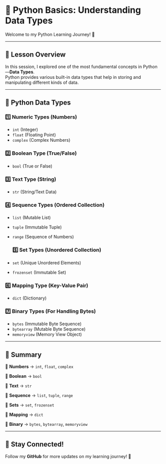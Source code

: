 # 📌 Python Basics: Understanding Data Types

Welcome to my Python Learning Journey! 🚀  

---

## 📖 Lesson Overview  

In this session, I explored one of the most fundamental concepts in Python—**Data Types**.  
Python provides various built-in data types that help in storing and manipulating different kinds of data.  

---

## 🔹 Python Data Types  

### 1️⃣ Numeric Types (Numbers)  
- `int` (Integer)  
- `float` (Floating Point)  
- `complex` (Complex Numbers)  

### 2️⃣ Boolean Type (True/False)  
- `bool` (True or False)  

### 3️⃣ Text Type (String)  
- `str` (String/Text Data)  

### 4️⃣ Sequence Types (Ordered Collection)
- `list` (Mutable List)
- `tuple` (Immutable Tuple)
- `range` (Sequence of Numbers)

  ### 5️⃣ Set Types (Unordered Collection)
 - `set` (Unique Unordered Elements)
 - `frozenset`  (Immutable Set)

### 6️⃣ Mapping Type (Key-Value Pair)
- `dict` (Dictionary)
  
### 7️⃣ Binary Types (For Handling Bytes)
- `bytes` (Immutable Byte Sequence)
- `bytearray` (Mutable Byte Sequence)
- `memoryview` (Memory View Object)
---

## 📌 Summary  

🔹 **Numbers** → `int`, `float`, `complex`  

🔹 **Boolean** → `bool`  

🔹 **Text** → `str`  

🔹 **Sequence** → `list`, `tuple`, `range`  

🔹 **Sets** → `set`, `frozenset`  

🔹 **Mapping** → `dict`  

🔹 **Binary** → `bytes`, `bytearray`, `memoryview`  

---

## 🚀 Stay Connected!  
Follow my **GitHub** for more updates on my learning journey! 🚀  
